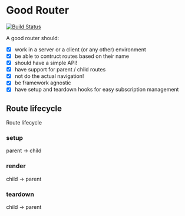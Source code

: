 # Good Router
[![Build Status](https://travis-ci.org/LuvDaSun/goodrouter.svg?branch=master)](https://travis-ci.org/LuvDaSun/goodrouter)

A good router should:
 - [x] work in a server or a client (or any other) environment
 - [x] be able to contruct routes based on their name
 - [x] should have a simple API!
 - [x] have support for parent / child routes
 - [x] not do the actual navigation!
 - [x] be framework agnostic
 - [x] have setup and teardown hooks for easy subscription management

## Route lifecycle

Route lifecycle

### setup

parent → child

### render

child → parent


### teardown

child → parent
